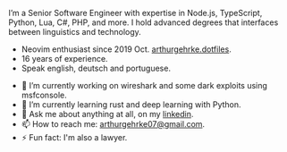 I’m a Senior Software Engineer with expertise in Node.js, TypeScript, Python, Lua, C#, PHP, and more. I hold advanced degrees that interfaces between linguistics and technology.

* Neovim enthusiast since 2019 Oct. [arthurgehrke.dotfiles](https://github.com/arthurgehrke/.dotfiles).
* 16 years of experience.
* Speak english, deutsch and portuguese.

- 🔭 I’m currently working on wireshark and some dark exploits using msfconsole.
- 🌱 I’m currently learning rust and deep learning with Python.
- 💬 Ask me about anything at all, on my [linkedin](http://www.linkedin.com/in/arthurgehrke).
- 📫 How to reach me: arthurgehrke07@gmail.com.
- ⚡ Fun fact: I'm also a lawyer.
